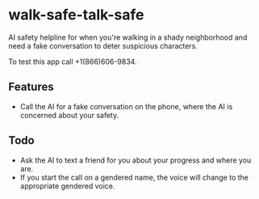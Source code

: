 # walk-safe-talk-safe
AI safety helpline for when you're walking in a shady neighborhood and need a fake conversation to deter suspicious characters.

To test this app call +1(866)606-9834.

## Features
* Call the AI for a fake conversation on the phone, where the AI is concerned about your safety.

## Todo
* Ask the AI to text a friend for you about your progress and where you are.
* If you start the call on a gendered name, the voice will change to the appropriate gendered voice.